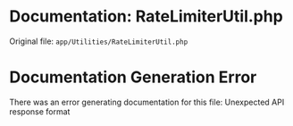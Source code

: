 # Documentation: RateLimiterUtil.php

Original file: `app/Utilities/RateLimiterUtil.php`

# Documentation Generation Error

There was an error generating documentation for this file: Unexpected API response format